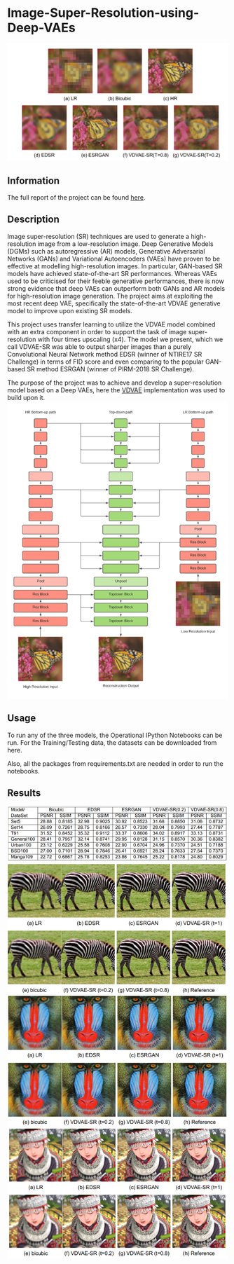 # Image-Super-Resolution-using-Deep-VAEs
![image](readme_figs/Monarch64.png)
## Information
The full report of the project can be found [here](https://drive.google.com/file/d/15EFpWX3xsbfmY5gy5YszNyacdTAHyiU4/view?usp=sharing).
## Description
Image super-resolution (SR) techniques are used to generate a high-resolution image from a low-resolution image. Deep Generative Models (DGMs) such as autoregressive (AR) models, Generative Adversarial Networks (GANs) and Variational Autoencoders (VAEs) have proven to be effective at modelling high-resolution images. In particular, GAN-based SR models have achieved state-of-the-art SR performances. Whereas VAEs used to be criticised for their feeble generative performances, there is now strong evidence that deep VAEs can outperform both GANs and AR models for high-resolution image generation. The project aims at exploiting the most recent deep VAE, specifically the state-of-the-art VDVAE generative model to improve upon existing SR models. 

This project uses transfer learning to utilize the VDVAE model combined with an extra component in order to support the task of image super-resolution with four times upscaling (x4). The model we present, which we call VDVAE-SR was able to output sharper images than a purely Convolutional Neural Network method EDSR (winner of NTIRE17 SR Challenge) in terms of FID score and even comparing to the popular GAN-based SR method ESRGAN (winner of PIRM-2018 SR Challenge).

The purpose of the project was to achieve and develop a super-resolution model based on a Deep VAEs, here the [VDVAE](https://github.com/openai/vdvae) implementation was used to build upon it.
![image](readme_figs/VDVAE%20SR.png)
## Usage
To run any of the three models, the Operational IPython Notebooks can be run.
For the Training/Testing data, the datasets can be downloaded from here.

Also, all the packages from requirements.txt are needed in order to run the notebooks.
## Results
![image](readme_figs/table_metrics.png)
![image](readme_figs/zebra256.png)
![image](readme_figs/baboon256.png)
![image](readme_figs/comic256.png)

